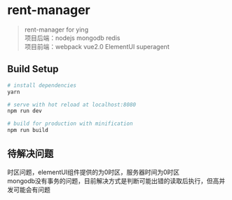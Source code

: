 # rent-manager

> rent-manager for ying<br>
> 项目后端：nodejs mongodb redis<br>
> 项目前端：webpack vue2.0 ElementUI superagent

## Build Setup

``` bash
# install dependencies
yarn

# serve with hot reload at localhost:8080
npm run dev

# build for production with minification
npm run build

```

## 待解决问题

时区问题，elementUI组件提供的为0时区，服务器时间为0时区<br>
mongodb没有事务的问题，目前解决方式是判断可能出错的读取后执行，但高并发可能会有问题
